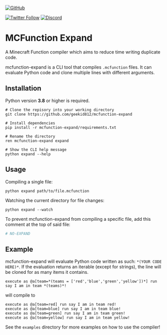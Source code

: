 [![GitHub](https://img.shields.io/github/license/geekid812/mcfunction-expand?style=for-the-badge)](https://github.com/geekid812/mcfunction-expand)

[![Twitter Follow](https://img.shields.io/twitter/follow/geekid812?style=social)](https://twitter.com/geekid812)
[![Discord](https://img.shields.io/discord/760194844001304616?logo=discord&style=social)](https://discord.gg/mHnjK8K)

# MCFunction Expand
A Minecraft Function compiler which aims to reduce time writing duplicate code.

mcfunction-expand is a CLI tool that compiles `.mcfunction` files. It can evaluate Python code and clone multiple lines with different arguments.

## Installation
Python version **3.8** or higher is required.
```
# Clone the repisory into your working directory
git clone https://github.com/geekid812/mcfunction-expand

# Install dependencies
pip install -r mcfunction-expand/requirements.txt

# Rename the directory
ren mcfunction-expand expand

# Show the CLI help message
python expand --help
```

## Usage
Compiling a single file:
```
python expand path/to/file.mcfunction
```
Watching the current directory for file changes:
```
python expand --watch
```
To prevent mcfunction-expand from compiling a specific file, add this comment at the top of said file:
```py
# NO-EXPAND
```

## Example
mcfunction-expand will evaluate Python code written as such: `*(YOUR CODE HERE)*`.
If the evaluation returns an iterable (except for strings), the line will be cloned for as many items it contains.

```
execute as @a[team=*(teams = ['red','blue','green','yellow'])*] run say I am in team *(teams)*!
```
will compile to
```mcfunction
execute as @a[team=red] run say I am in team red!
execute as @a[team=blue] run say I am in team blue!
execute as @a[team=green] run say I am in team green!
execute as @a[team=yellow] run say I am in team yellow!
```

See the `examples` directory for more examples on how to use the compiler!
